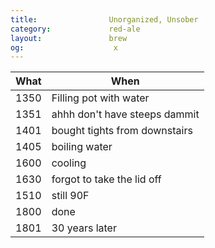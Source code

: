 ```yaml
---
title:                Unorganized, Unsober
category:             red-ale
layout:               brew
og:                    x
---
```



What|When
----|----
1350|Filling pot with water
1351|ahhh don't have steeps dammit
1401|bought tights from downstairs
1405|boiling water
1600|cooling
1630|forgot to take the lid off
1510|still 90F
1800|done
1801|30 years later
